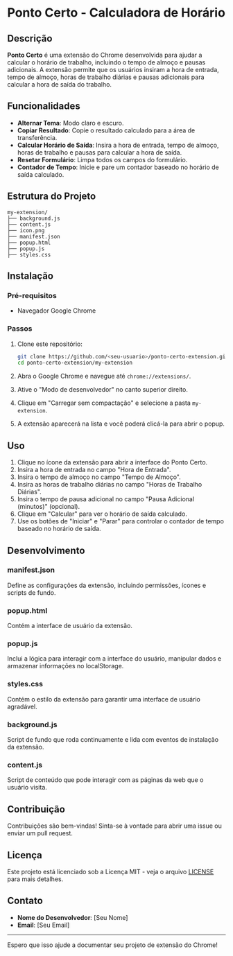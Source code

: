 # Ponto Certo - Calculadora de Horário

## Descrição

**Ponto Certo** é uma extensão do Chrome desenvolvida para ajudar a calcular o horário de trabalho, incluindo o tempo de almoço e pausas adicionais. A extensão permite que os usuários insiram a hora de entrada, tempo de almoço, horas de trabalho diárias e pausas adicionais para calcular a hora de saída do trabalho.

## Funcionalidades

- **Alternar Tema**: Modo claro e escuro.
- **Copiar Resultado**: Copie o resultado calculado para a área de transferência.
- **Calcular Horário de Saída**: Insira a hora de entrada, tempo de almoço, horas de trabalho e pausas para calcular a hora de saída.
- **Resetar Formulário**: Limpa todos os campos do formulário.
- **Contador de Tempo**: Inicie e pare um contador baseado no horário de saída calculado.

## Estrutura do Projeto

```
my-extension/
├── background.js
├── content.js
├── icon.png
├── manifest.json
├── popup.html
├── popup.js
├── styles.css
```

## Instalação

### Pré-requisitos

- Navegador Google Chrome

### Passos

1. Clone este repositório:

   ```bash
   git clone https://github.com/<seu-usuario>/ponto-certo-extension.git
   cd ponto-certo-extension/my-extension
   ```

2. Abra o Google Chrome e navegue até `chrome://extensions/`.

3. Ative o "Modo de desenvolvedor" no canto superior direito.

4. Clique em "Carregar sem compactação" e selecione a pasta `my-extension`.

5. A extensão aparecerá na lista e você poderá clicá-la para abrir o popup.

## Uso

1. Clique no ícone da extensão para abrir a interface do Ponto Certo.
2. Insira a hora de entrada no campo "Hora de Entrada".
3. Insira o tempo de almoço no campo "Tempo de Almoço".
4. Insira as horas de trabalho diárias no campo "Horas de Trabalho Diárias".
5. Insira o tempo de pausa adicional no campo "Pausa Adicional (minutos)" (opcional).
6. Clique em "Calcular" para ver o horário de saída calculado.
7. Use os botões de "Iniciar" e "Parar" para controlar o contador de tempo baseado no horário de saída.

## Desenvolvimento

### manifest.json

Define as configurações da extensão, incluindo permissões, ícones e scripts de fundo.

### popup.html

Contém a interface de usuário da extensão.

### popup.js

Inclui a lógica para interagir com a interface do usuário, manipular dados e armazenar informações no localStorage.

### styles.css

Contém o estilo da extensão para garantir uma interface de usuário agradável.

### background.js

Script de fundo que roda continuamente e lida com eventos de instalação da extensão.

### content.js

Script de conteúdo que pode interagir com as páginas da web que o usuário visita.

## Contribuição

Contribuições são bem-vindas! Sinta-se à vontade para abrir uma issue ou enviar um pull request.

## Licença

Este projeto está licenciado sob a Licença MIT - veja o arquivo [LICENSE](LICENSE) para mais detalhes.

## Contato

- **Nome do Desenvolvedor**: [Seu Nome]
- **Email**: [Seu Email]

---

Espero que isso ajude a documentar seu projeto de extensão do Chrome!
